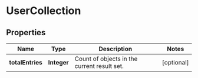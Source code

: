 # UserCollection

## Properties
Name | Type | Description | Notes
------------ | ------------- | ------------- | -------------
**totalEntries** | **Integer** | Count of objects in the current result set. |  [optional]
